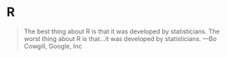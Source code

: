 # R

>The best thing about R is that it was developed by statisticians. The worst thing about R
is that...it was developed by statisticians.
—Bo Cowgill, Google, Inc
